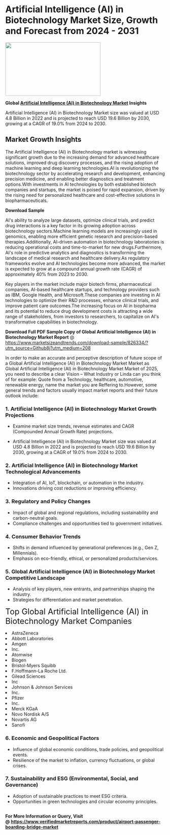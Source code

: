 <H1>Artificial Intelligence (AI) in Biotechnology Market Size, Growth and Forecast from 2024 - 2031</H1><img class="aligncenter size-medium wp-image-584254" src="https://thirdeyenews.in/wp-content/uploads/2024/09/Global-Market-Research-300x168.jpeg" alt="" width="300" height="168" /><p><strong>Global&nbsp;<a href="https://www.marketsizeandtrends.com/download-sample/826334/?utm_source=Github8j?utm_medium=208">Artificial Intelligence (AI) in Biotechnology Market</a> Insights</strong></p><p>Artificial Intelligence (AI) in Biotechnology Market size was valued at USD 4.8 Billion in 2022 and is projected to reach USD 19.6 Billion by 2030, growing at a CAGR of 19.0% from 2024 to 2030.</p><p><h2>Market Growth Insights</h2> <p>The Artificial Intelligence (AI) in Biotechnology market is witnessing significant growth due to the increasing demand for advanced healthcare solutions, improved drug discovery processes, and the rising adoption of machine learning and deep learning technologies.AI is revolutionizing the biotechnology sector by accelerating research and development, enhancing precision medicine, and enabling better diagnostics and treatment options.With investments in AI technologies by both established biotech companies and startups, the market is poised for rapid expansion, driven by the rising need for personalized healthcare and cost-effective solutions in biopharmaceuticals.</p> <p><strong>Download Sample</strong></p> <p>AI's ability to analyze large datasets, optimize clinical trials, and predict drug interactions is a key factor in its growing adoption across biotechnology sectors.Machine learning models are increasingly used in genomics, enabling more efficient genetic research and precision-based therapies.Additionally, AI-driven automation in biotechnology laboratories is reducing operational costs and time-to-market for new drugs.Furthermore, AI's role in predictive analytics and diagnostics is transforming the landscape of medical research and healthcare delivery.As regulatory frameworks evolve and AI technologies become more advanced, the market is expected to grow at a compound annual growth rate (CAGR) of approximately 40% from 2023 to 2030.</p> <p>Key players in the market include major biotech firms, pharmaceutical companies, AI-based healthcare startups, and technology providers such as IBM, Google Health, and Microsoft.These companies are investing in AI technologies to optimize their R&D processes, enhance clinical trials, and improve patient care outcomes.The increasing focus on AI in biopharma and its potential to reduce drug development costs is attracting a wide range of stakeholders, from investors to researchers, to capitalize on AI's transformative capabilities in biotechnology.</p> <p><span class=""><strong>Download Full PDF Sample Copy of Global Artificial Intelligence (AI) in Biotechnology Market Report</strong> @ <a href="https://www.marketsizeandtrends.com/download-sample/826334/?utm_source=Github8j?utm_medium=208" target="_blank">https://www.marketsizeandtrends.com/download-sample/826334/?utm_source=Github8j?utm_medium=208</a></span></p><p>In order to make an accurate and perceptive description of future scope of a Global&nbsp;Artificial Intelligence (AI) in Biotechnology Market Market as Global&nbsp;Artificial Intelligence (AI) in Biotechnology Market Market of 2025, you need to describe a clear Vision &ndash; What Industry or Linda can you think of for example: Quote from a Technology, healthcare, automotive, renewable energy, name the market you are Reffering to.However, some general trends and factors usually impact market reports and their future outlook include:</p><h3>1.&nbsp;<strong>Artificial Intelligence (AI) in Biotechnology Market Growth Projections</strong></h3><ul><li>Examine market size trends, revenue estimates and CAGR (Compounded Annual Growth Rate) projections.</li><li><p>Artificial Intelligence (AI) in Biotechnology Market size was valued at USD 4.8 Billion in 2022 and is projected to reach USD 19.6 Billion by 2030, growing at a CAGR of 19.0% from 2024 to 2030.</p></li></ul><h3>2.&nbsp;<strong>Artificial Intelligence (AI) in Biotechnology Market Technological Advancements</strong></h3><ul><li>Integration of AI, IoT, blockchain, or automation in the industry.</li><li>Innovations driving cost reductions or improving efficiency.</li></ul><h3>3.&nbsp;<strong>Regulatory and Policy Changes</strong></h3><ul><li>Impact of global and regional regulations, including sustainability and carbon-neutral goals.</li><li>Compliance challenges and opportunities tied to government initiatives.</li></ul><h3>4.&nbsp;<strong>Consumer Behavior Trends</strong></h3><ul><li>Shifts in demand influenced by generational preferences (e.g., Gen Z, Millennials).</li><li>Emphasis on eco-friendly, ethical, or personalized products/services.</li></ul><h3>5.&nbsp;<strong>Global Artificial Intelligence (AI) in Biotechnology Market Competitive Landscape</strong></h3><ul><li>Analysis of key players, new entrants, and partnerships shaping the industry.</li><li>Strategies for differentiation and market penetration.</li></ul><p data-pm-slice="1 1 []"><span style="color: inherit; font-family: inherit; font-size: 25px;">Top Global Artificial Intelligence (AI) in Biotechnology Market Companies</span></p><div class="" data-test-id=""><p><li>AstraZeneca</li><li> Abbott Laboratories</li><li> Amgen</li><li> Inc.</li><li> Atomwise</li><li> Biogen</li><li> Bristol-Myers Squibb</li><li> F.Hoffmann-La Roche Ltd.</li><li> Gilead Sciences</li><li> Inc</li><li> Johnson & Johnson Services</li><li> Inc.</li><li> Pfizer</li><li> Inc.</li><li> Merck KGaA</li><li> Novo Nordisk A/S</li><li> Novartis AG</li><li> Sanofi</li></p></div><h3>6.&nbsp;<strong>Economic and Geopolitical Factors</strong></h3><ul><li>Influence of global economic conditions, trade policies, and geopolitical events.</li><li>Resilience of the market to inflation, currency fluctuations, or global crises.</li></ul><h3>7.&nbsp;<strong>Sustainability and ESG (Environmental, Social, and Governance)</strong></h3><ul><li>Adoption of sustainable practices to meet ESG criteria.</li><li>Opportunities in green technologies and circular economy principles.</li></ul><h2><strong style="font-size: 14px;">For More Information or Query, Visit @&nbsp;</strong><a style="background-color: #ffffff; font-size: 14px;" href="https://www.marketsizeandtrends.com/report/artificial-intelligence-ai-in-biotechnology-market/" target="_blank">https://www.verifiedmarketreports.com/product/airport-passenger-boarding-bridge-market</a></h2>